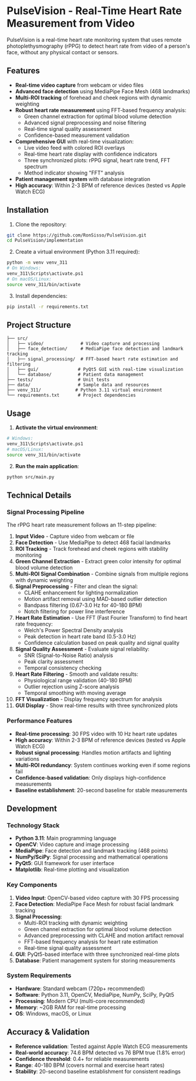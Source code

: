 # PulseVision - Real-Time Heart Rate Measurement from Video

PulseVision is a real-time heart rate monitoring system that uses remote photoplethysmography (rPPG) to detect heart rate from video of a person's face, without any physical contact or sensors.

## Features
- **Real-time video capture** from webcam or video files
- **Advanced face detection** using MediaPipe Face Mesh (468 landmarks)
- **Multi-ROI tracking** of forehead and cheek regions with dynamic weighting
- **Robust heart rate measurement** using FFT-based frequency analysis:
  - Green channel extraction for optimal blood volume detection
  - Advanced signal preprocessing and noise filtering
  - Real-time signal quality assessment
  - Confidence-based measurement validation
- **Comprehensive GUI** with real-time visualization:
  - Live video feed with colored ROI overlays
  - Real-time heart rate display with confidence indicators
  - Three synchronized plots: rPPG signal, heart rate trend, FFT spectrum
  - Method indicator showing "FFT" analysis
- **Patient management system** with database integration
- **High accuracy**: Within 2-3 BPM of reference devices (tested vs Apple Watch ECG)

## Installation

1. Clone the repository:
```bash
git clone https://github.com/RonSisso/PulseVision.git
cd PulseVision/implementation
```

2. Create a virtual environment (Python 3.11 required):
```bash
python -m venv venv_311
# On Windows:
venv_311\Scripts\activate.ps1
# On macOS/Linux:
source venv_311/bin/activate
```

3. Install dependencies:
```bash
pip install -r requirements.txt
```

## Project Structure
```
├── src/
│   ├── video/              # Video capture and processing
│   ├── face_detection/     # MediaPipe face detection and landmark tracking
│   ├── signal_processing/  # FFT-based heart rate estimation and filtering
│   ├── gui/               # PyQt5 GUI with real-time visualization
│   └── database/          # Patient data management
├── tests/                 # Unit tests
├── data/                  # Sample data and resources
├── venv_311/             # Python 3.11 virtual environment
└── requirements.txt       # Project dependencies
```

## Usage

1. **Activate the virtual environment**:
```bash
# Windows:
venv_311\Scripts\activate.ps1
# macOS/Linux:
source venv_311/bin/activate
```

2. **Run the main application**:
```bash
python src/main.py
```

## Technical Details

### Signal Processing Pipeline

The rPPG heart rate measurement follows an 11-step pipeline:

1. **Input Video** - Capture video from webcam or file
2. **Face Detection** - Use MediaPipe to detect 468 facial landmarks
3. **ROI Tracking** - Track forehead and cheek regions with stability monitoring
4. **Green Channel Extraction** - Extract green color intensity for optimal blood volume detection
5. **Multi-ROI Signal Combination** - Combine signals from multiple regions with dynamic weighting
6. **Signal Preprocessing** - Filter and clean the signal:
   - CLAHE enhancement for lighting normalization
   - Motion artifact removal using MAD-based outlier detection
   - Bandpass filtering (0.67-3.0 Hz for 40-180 BPM)
   - Notch filtering for power line interference
7. **Heart Rate Estimation** - Use FFT (Fast Fourier Transform) to find heart rate frequency:
   - Welch's Power Spectral Density analysis
   - Peak detection in heart rate band (0.5-3.0 Hz)
   - Confidence calculation based on peak quality and signal quality
8. **Signal Quality Assessment** - Evaluate signal reliability:
   - SNR (Signal-to-Noise Ratio) analysis
   - Peak clarity assessment
   - Temporal consistency checking
9. **Heart Rate Filtering** - Smooth and validate results:
   - Physiological range validation (40-180 BPM)
   - Outlier rejection using Z-score analysis
   - Temporal smoothing with moving average
10. **FFT Visualization** - Display frequency spectrum for analysis
11. **GUI Display** - Show real-time results with three synchronized plots

### Performance Features

- **Real-time processing**: 30 FPS video with 10 Hz heart rate updates
- **High accuracy**: Within 2-3 BPM of reference devices (tested vs Apple Watch ECG)
- **Robust signal processing**: Handles motion artifacts and lighting variations
- **Multi-ROI redundancy**: System continues working even if some regions fail
- **Confidence-based validation**: Only displays high-confidence measurements
- **Baseline establishment**: 20-second baseline for stable measurements

## Development

### Technology Stack

- **Python 3.11**: Main programming language
- **OpenCV**: Video capture and image processing
- **MediaPipe**: Face detection and landmark tracking (468 points)
- **NumPy/SciPy**: Signal processing and mathematical operations
- **PyQt5**: GUI framework for user interface
- **Matplotlib**: Real-time plotting and visualization

### Key Components

1. **Video Input**: OpenCV-based video capture with 30 FPS processing
2. **Face Detection**: MediaPipe Face Mesh for robust facial landmark tracking
3. **Signal Processing**: 
   - Multi-ROI tracking with dynamic weighting
   - Green channel extraction for optimal blood volume detection
   - Advanced preprocessing with CLAHE and motion artifact removal
   - FFT-based frequency analysis for heart rate estimation
   - Real-time signal quality assessment
4. **GUI**: PyQt5-based interface with three synchronized real-time plots
5. **Database**: Patient management system for storing measurements

### System Requirements

- **Hardware**: Standard webcam (720p+ recommended)
- **Software**: Python 3.11, OpenCV, MediaPipe, NumPy, SciPy, PyQt5
- **Processing**: Modern CPU (multi-core recommended)
- **Memory**: ~2GB RAM for real-time processing
- **OS**: Windows, macOS, or Linux

## Accuracy & Validation

- **Reference validation**: Tested against Apple Watch ECG measurements
- **Real-world accuracy**: 74.6 BPM detected vs 76 BPM true (1.8% error)
- **Confidence threshold**: 0.4+ for reliable measurements
- **Range**: 40-180 BPM (covers normal and exercise heart rates)
- **Stability**: 20-second baseline establishment for consistent readings

